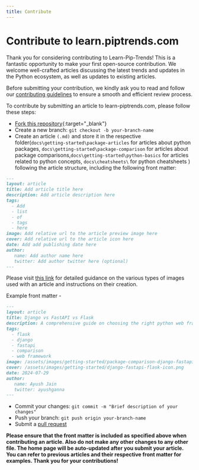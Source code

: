 ```yaml
---
title: Contribute 
---
```


# Contribute to learn.piptrends.com

Thank you for considering contributing to Learn-Pip-Trends! This is a fantastic opportunity to make your first open-source contribution. We welcome well-crafted articles discussing the latest trends and updates in the Python ecosystem, as well as updates to existing articles.

Before submitting your contribution, we kindly ask you to read and follow our [contributing guidelines](./guidelines) to ensure a smooth and efficient review process.

To contribute by submitting an article to learn-piptrends.com, please follow these steps:

- [Fork this repository](https://github.com/tankala/learn-pip-trends/fork){:target="_blank"}
- Create a new branch: `git checkout -b your-branch-name`
- Create an article `(.md)` and store it in the respective folder(```docs\getting-started\package-articles``` for articles about python packages, ```docs\getting-started\package-comparison``` for articles about package comparisons,```docs\getting-started\python-basics``` for articles related to python concepts, ```docs\cheatsheets\``` for python cheatsheets ) following the article structure, including the following front matter:

```markdown
---
layout: article
title: Add article title here
description: Add article description here
tags: 
  - Add
  - list
  - of
  - tags 
  - here
image: Add relative url to the article preview image here
cover: Add relative url to the article icon here
date: Add add publishing date here
author: 
   name: Add author name here
   twitter: Add author twitter here (optional)
---
```

  Please visit [this link](./images) for detailed guidance on the various types of images used with an article and instructions on their creation. 
  
  Example front matter - 

```markdown
---
layout: article
title: Django vs FastAPI vs Flask
description: A comprehensive guide on choosing the right python web framework
tags: 
  - flask
  - django
  - fastapi
  - comparison 
  - web framework
image: /assets/images/getting-started/package-comparison-django-fastapi-flask.png
cover: /assets/images/getting-started/django-fastapi-flask-icon.png
date: 2024-07-29
author: 
   name: Ayush Jain
   twitter: ayushganna
---
```

- Commit your changes: ```git commit -m "Brief description of your changes"```
- Push your branch: ```git push origin your-branch-name```
- Submit a [pull request](https://docs.github.com/en/pull-requests/collaborating-with-pull-requests/proposing-changes-to-your-work-with-pull-requests/creating-a-pull-request)

**Please ensure that the front matter is included as specified above when contributing an article. Also do not make any other changes to any other file. The home page will be auto-updated after you submit your article. You can refer to previous articles and their respective front matter for examples. Thank you for your contributions!**

